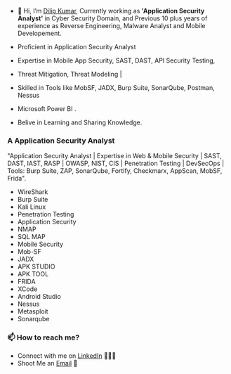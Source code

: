 - 👋 Hi, I’m [Dilip Kumar](www.linkedin.com/in/dilipkumar21), Currently working as <b>'Application Security Analyst'</b> in Cyber Security Domain, and Previous 10 plus years of experience as Reverse Engineering, Malware Analyst and Mobile Developement. 

- Proficient in Application Security Analyst
- Expertise in Mobile App Security, SAST, DAST, API Security Testing,
- Threat Mitigation, Threat Modeling |
- Skilled in Tools like MobSF, JADX, Burp Suite, SonarQube, Postman, Nessus
- Microsoft Power BI .
- Belive in Learning and Sharing Knowledge.

### A Application Security Analyst

"Application Security Analyst | Expertise in Web & Mobile Security | SAST, DAST, IAST, RASP | OWASP, NIST, CIS | Penetration Testing | DevSecOps | Tools: Burp Suite, ZAP, SonarQube, Fortify, Checkmarx, AppScan, MobSF, Frida".
- WireShark
- Burp Suite
- Kali Linux
- Penetration Testing
- Application Security
- NMAP
- SQL MAP
- Mobile Security
- Mob-SF
- JADX
- APK STUDIO
- APK TOOL
- FRIDA
- XCode
- Android Studio
- Nessus
- Metasploit
- Sonarqube

### 📫 How to reach me?

 - Connect with me on [LinkedIn](www.linkedin.com/in/dilipkumar21) 👨🏻‍💻
 - Shoot Me an [Email](mailto:dilip.web7@gmail.com) 💌

